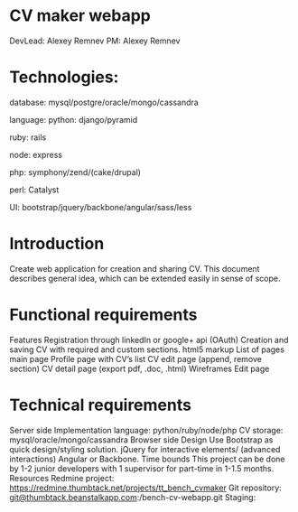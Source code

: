 # CV maker webapp
DevLead:  Alexey Remnev
PM: Alexey Remnev

# Technologies: 
database: mysql/postgre/oracle/mongo/cassandra

language: 
python: django/pyramid

ruby: rails

node: express

php: symphony/zend/(cake/drupal)

perl: Catalyst

UI: bootstrap/jquery/backbone/angular/sass/less

# Introduction
Create web application for creation and sharing CV. This document describes general idea, which can be extended easily in sense of scope.
# Functional requirements
Features
Registration through linkedIn or google+ api (OAuth)
Creation and saving CV with required and custom sections.
html5 markup
List of pages
main page
Profile page with CV’s list
CV edit page (append, remove section)
CV detail page (export pdf, .doc, .html)
Wireframes
Edit page

# Technical requirements
Server side
Implementation language: python/ruby/node/php
CV storage: mysql/oracle/mongo/cassandra
Browser side
Design
Use Bootstrap as quick design/styling solution.
jQuery for interactive elements/
(advanced interactions) Angular or Backbone.
Time bounds
This project can be done by 1-2 junior developers with 1 supervisor for part-time in 1-1.5 months.
Resources
Redmine project: https://redmine.thumbtack.net/projects/tt_bench_cvmaker
Git repository: git@thumbtack.beanstalkapp.com:/bench-cv-webapp.git
Staging: 

